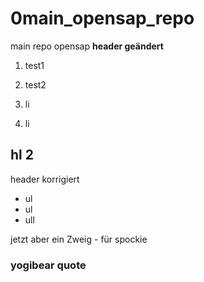 # 0main_opensap_repo
main repo opensap
**header geändert**

1. test1
2. test2

1. li
2. li


## hl 2
header korrigiert

* ul
* ul
* ull


jetzt aber ein Zweig - für spockie

### yogibear quote

